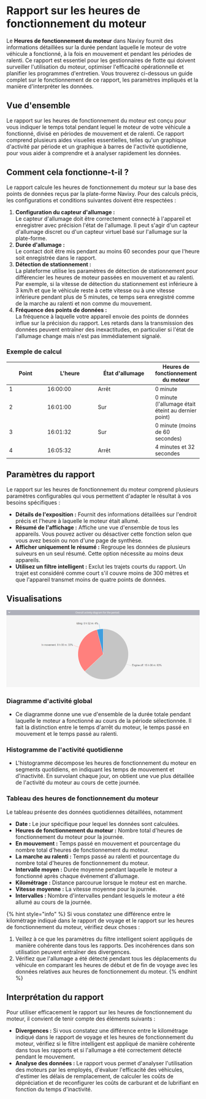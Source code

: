 # Rapport sur les heures de fonctionnement du moteur

Le **Heures de fonctionnement du moteur** dans Navixy fournit des informations détaillées sur la durée pendant laquelle le moteur de votre véhicule a fonctionné, à la fois en mouvement et pendant les périodes de ralenti. Ce rapport est essentiel pour les gestionnaires de flotte qui doivent surveiller l'utilisation du moteur, optimiser l'efficacité opérationnelle et planifier les programmes d'entretien. Vous trouverez ci-dessous un guide complet sur le fonctionnement de ce rapport, les paramètres impliqués et la manière d'interpréter les données.

## Vue d'ensemble

Le rapport sur les heures de fonctionnement du moteur est conçu pour vous indiquer le temps total pendant lequel le moteur de votre véhicule a fonctionné, divisé en périodes de mouvement et de ralenti. Ce rapport comprend plusieurs aides visuelles essentielles, telles qu'un graphique d'activité par période et un graphique à barres de l'activité quotidienne, pour vous aider à comprendre et à analyser rapidement les données.

## Comment cela fonctionne-t-il ?

Le rapport calcule les heures de fonctionnement du moteur sur la base des points de données reçus par la plate-forme Navixy. Pour des calculs précis, les configurations et conditions suivantes doivent être respectées :

1. **Configuration du capteur d'allumage :** \
   Le capteur d'allumage doit être correctement connecté à l'appareil et enregistrer avec précision l'état de l'allumage. Il peut s'agir d'un capteur d'allumage discret ou d'un capteur virtuel basé sur l'allumage sur la plate-forme.
2. **Durée d'allumage :** \
   Le contact doit être mis pendant au moins 60 secondes pour que l'heure soit enregistrée dans le rapport.
3. **Détection de stationnement :** \
   La plateforme utilise les paramètres de détection de stationnement pour différencier les heures de moteur passées en mouvement et au ralenti. Par exemple, si la vitesse de détection du stationnement est inférieure à 3 km/h et que le véhicule reste à cette vitesse ou à une vitesse inférieure pendant plus de 5 minutes, ce temps sera enregistré comme de la marche au ralenti et non comme du mouvement.
4. **Fréquence des points de données :** \
   La fréquence à laquelle votre appareil envoie des points de données influe sur la précision du rapport. Les retards dans la transmission des données peuvent entraîner des inexactitudes, en particulier si l'état de l'allumage change mais n'est pas immédiatement signalé.

### Exemple de calcul

<table><thead><tr><th width="95">Point</th><th width="128">L'heure</th><th width="146">État d'allumage</th><th>Heures de fonctionnement du moteur</th></tr></thead><tbody><tr><td>1</td><td>16:00:00</td><td>Arrêt</td><td>0 minute</td></tr><tr><td>2</td><td>16:01:00</td><td>Sur</td><td>0 minute (l'allumage était éteint au dernier point)</td></tr><tr><td>3</td><td>16:01:32</td><td>Sur</td><td>0 minute (moins de 60 secondes)</td></tr><tr><td>4</td><td>16:05:32</td><td>Arrêt</td><td>4 minutes et 32 secondes</td></tr></tbody></table>

## Paramètres du rapport

Le rapport sur les heures de fonctionnement du moteur comprend plusieurs paramètres configurables qui vous permettent d'adapter le résultat à vos besoins spécifiques :

* **Détails de l'exposition :** Fournit des informations détaillées sur l'endroit précis et l'heure à laquelle le moteur était allumé.
* **Résumé de l'affichage :** Affiche une vue d'ensemble de tous les appareils. Vous pouvez activer ou désactiver cette fonction selon que vous avez besoin ou non d'une page de synthèse.
* **Afficher uniquement le résumé :** Regroupe les données de plusieurs suiveurs en un seul résumé. Cette option nécessite au moins deux appareils.
* **Utilisez un filtre intelligent :** Exclut les trajets courts du rapport. Un trajet est considéré comme court s'il couvre moins de 300 mètres et que l'appareil transmet moins de quatre points de données.

## Visualisations

![](../../../guide-de-litilizateur/rapports/details-specifiques-du-rapport/attachments/image-20240815-010415.png)

### Diagramme d'activité global

* Ce diagramme donne une vue d'ensemble de la durée totale pendant laquelle le moteur a fonctionné au cours de la période sélectionnée. Il fait la distinction entre le temps d'arrêt du moteur, le temps passé en mouvement et le temps passé au ralenti.

### Histogramme de l'activité quotidienne

* L'histogramme décompose les heures de fonctionnement du moteur en segments quotidiens, en indiquant les temps de mouvement et d'inactivité. En survolant chaque jour, on obtient une vue plus détaillée de l'activité du moteur au cours de cette journée.

### Tableau des heures de fonctionnement du moteur

Le tableau présente des données quotidiennes détaillées, notamment

* **Date :** Le jour spécifique pour lequel les données sont calculées.
* **Heures de fonctionnement du moteur :** Nombre total d'heures de fonctionnement du moteur pour la journée.
* **En mouvement :** Temps passé en mouvement et pourcentage du nombre total d'heures de fonctionnement du moteur.
* **La marche au ralenti :** Temps passé au ralenti et pourcentage du nombre total d'heures de fonctionnement du moteur.
* **Intervalle moyen :** Durée moyenne pendant laquelle le moteur a fonctionné après chaque événement d'allumage.
* **Kilométrage :** Distance parcourue lorsque le moteur est en marche.
* **Vitesse moyenne :** La vitesse moyenne pour la journée.
* **Intervalles :** Nombre d'intervalles pendant lesquels le moteur a été allumé au cours de la journée.

{% hint style="info" %}
Si vous constatez une différence entre le kilométrage indiqué dans le rapport de voyage et le rapport sur les heures de fonctionnement du moteur, vérifiez deux choses :

1. Veillez à ce que les paramètres du filtre intelligent soient appliqués de manière cohérente dans tous les rapports. Des incohérences dans son utilisation peuvent entraîner des divergences.
2. Vérifiez que l'allumage a été détecté pendant tous les déplacements du véhicule en comparant les heures de début et de fin de voyage avec les données relatives aux heures de fonctionnement du moteur.
{% endhint %}

## Interprétation du rapport

Pour utiliser efficacement le rapport sur les heures de fonctionnement du moteur, il convient de tenir compte des éléments suivants :

* **Divergences :** Si vous constatez une différence entre le kilométrage indiqué dans le rapport de voyage et les heures de fonctionnement du moteur, vérifiez si le filtre intelligent est appliqué de manière cohérente dans tous les rapports et si l'allumage a été correctement détecté pendant le mouvement.
* **Analyse des données :** Le rapport vous permet d'analyser l'utilisation des moteurs par les employés, d'évaluer l'efficacité des véhicules, d'estimer les délais de remplacement, de calculer les coûts de dépréciation et de reconfigurer les coûts de carburant et de lubrifiant en fonction du temps d'inactivité.

